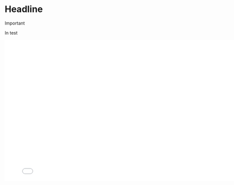 # Headline

> [!IMPORTANT]
> In test

<iframe 
src="_media/compare_deblur.mp4" 
scrolling="no" 
border="0" 
frameborder="no" 
framespacing="0" 
allowfullscreen="true" 
height=450 
width=800> 
</iframe>
